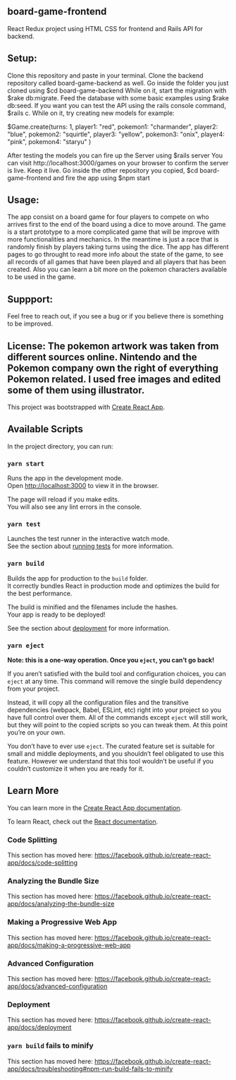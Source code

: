 ## board-game-frontend
React Redux project using HTML CSS for frontend and Rails API for backend.

## Setup:

Clone this repository and paste in your terminal.
Clone the backend repository called board-game-backend as well.
Go inside the folder you just cloned using $cd board-game-backend
While on it, start the migration with $rake db:migrate.
Feed the database with some basic examples using $rake db:seed. If you want you can test the API using the rails console command, $rails c. While on it, try creating new models for example:

$Game.create(turns: 1, player1: "red", pokemon1: "charmander", player2: "blue", pokemon2: "squirtle", player3: "yellow", pokemon3: "onix", player4: "pink", pokemon4: "staryu" )

After testing the models you can fire up the Server using $rails server
You can visit http://localhost:3000/games on your browser to confirm the server is live. Keep it live.
Go inside the other repository you copied, $cd board-game-frontend and fire the app using $npm start


## Usage:
The app consist on a board game for four players to compete on who arrives first to the end of the board using a dice to move around. The game is a start prototype to a more complicated game that will be improve with more functionalities and mechanics. In the meantime is just a race that is randomly finish by players taking turns using the dice.
The app has different pages to go throught to read more info about the state of the game, to see all records of all games that have been played and all players that has been created. Also you can learn a bit more on the pokemon characters available to be used in the game.

## Suppport: 
Feel free to reach out, if you see a bug or if you believe there is something to be improved.

## License: The pokemon artwork was taken from different sources online. Nintendo and the Pokemon company own the right of everything Pokemon related. I used free images and edited some of them using illustrator.


This project was bootstrapped with [Create React App](https://github.com/facebook/create-react-app).

## Available Scripts

In the project directory, you can run:

### `yarn start`

Runs the app in the development mode.<br />
Open [http://localhost:3000](http://localhost:3000) to view it in the browser.

The page will reload if you make edits.<br />
You will also see any lint errors in the console.

### `yarn test`

Launches the test runner in the interactive watch mode.<br />
See the section about [running tests](https://facebook.github.io/create-react-app/docs/running-tests) for more information.

### `yarn build`

Builds the app for production to the `build` folder.<br />
It correctly bundles React in production mode and optimizes the build for the best performance.

The build is minified and the filenames include the hashes.<br />
Your app is ready to be deployed!

See the section about [deployment](https://facebook.github.io/create-react-app/docs/deployment) for more information.

### `yarn eject`

**Note: this is a one-way operation. Once you `eject`, you can’t go back!**

If you aren’t satisfied with the build tool and configuration choices, you can `eject` at any time. This command will remove the single build dependency from your project.

Instead, it will copy all the configuration files and the transitive dependencies (webpack, Babel, ESLint, etc) right into your project so you have full control over them. All of the commands except `eject` will still work, but they will point to the copied scripts so you can tweak them. At this point you’re on your own.

You don’t have to ever use `eject`. The curated feature set is suitable for small and middle deployments, and you shouldn’t feel obligated to use this feature. However we understand that this tool wouldn’t be useful if you couldn’t customize it when you are ready for it.

## Learn More

You can learn more in the [Create React App documentation](https://facebook.github.io/create-react-app/docs/getting-started).

To learn React, check out the [React documentation](https://reactjs.org/).

### Code Splitting

This section has moved here: https://facebook.github.io/create-react-app/docs/code-splitting

### Analyzing the Bundle Size

This section has moved here: https://facebook.github.io/create-react-app/docs/analyzing-the-bundle-size

### Making a Progressive Web App

This section has moved here: https://facebook.github.io/create-react-app/docs/making-a-progressive-web-app

### Advanced Configuration

This section has moved here: https://facebook.github.io/create-react-app/docs/advanced-configuration

### Deployment

This section has moved here: https://facebook.github.io/create-react-app/docs/deployment

### `yarn build` fails to minify

This section has moved here: https://facebook.github.io/create-react-app/docs/troubleshooting#npm-run-build-fails-to-minify
